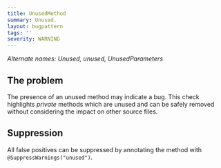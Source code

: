 ```yaml
---
title: UnusedMethod
summary: Unused.
layout: bugpattern
tags: ''
severity: WARNING
---
```


<!--
*** AUTO-GENERATED, DO NOT MODIFY ***
To make changes, edit the @BugPattern annotation or the explanation in docs/bugpattern.
-->


_Alternate names: Unused, unused, UnusedParameters_

## The problem
The presence of an unused method may indicate a bug. This check highlights
_private_ methods which are unused and can be safely removed without considering
the impact on other source files.


## Suppression


All false positives can be suppressed by annotating the method with
`@SuppressWarnings("unused")`.


